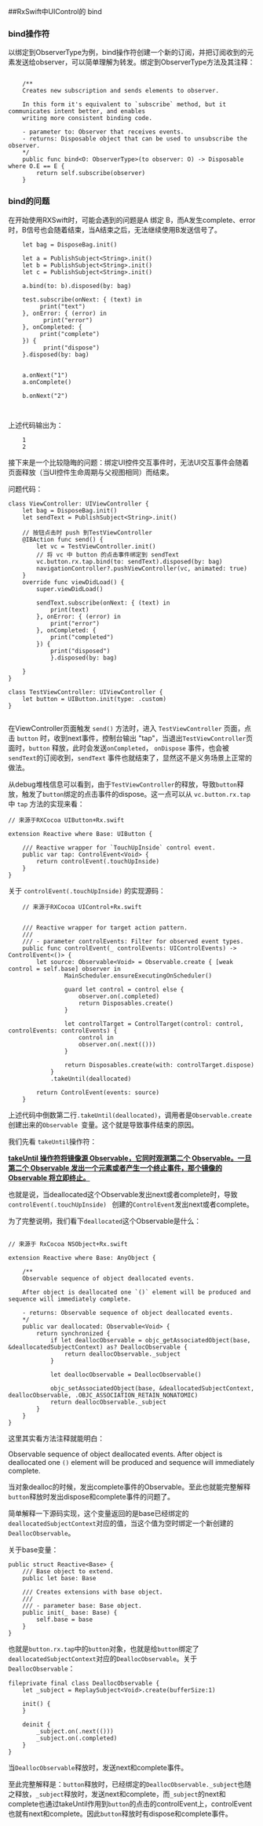 ##RxSwift中UIControl的 bind

### bind操作符

以绑定到ObserverType为例，bind操作符创建一个新的订阅，并把订阅收到的元素发送给observer，可以简单理解为转发。绑定到ObserverType方法及其注释：

```

    /**
    Creates new subscription and sends elements to observer.
    
    In this form it's equivalent to `subscribe` method, but it communicates intent better, and enables
    writing more consistent binding code.
    
    - parameter to: Observer that receives events.
    - returns: Disposable object that can be used to unsubscribe the observer.
    */
    public func bind<O: ObserverType>(to observer: O) -> Disposable where O.E == E {
        return self.subscribe(observer)
    }
```

### bind的问题

在开始使用RXSwift时，可能会遇到的问题是A 绑定 B，而A发生complete、error时，B信号也会随着结束，当A结束之后，无法继续使用B发送信号了。

```
    let bag = DisposeBag.init()

	let a = PublishSubject<String>.init()
	let b = PublishSubject<String>.init()
	let c = PublishSubject<String>.init()
	
	a.bind(to: b).disposed(by: bag)
	
	test.subscribe(onNext: { (text) in
         print("text")
	}, onError: { (error) in
		  print("error")
	}, onCompleted: {
         print("complete")
	}) {
		  print("dispose")
	}.disposed(by: bag)
	
	
	a.onNext("1")
	a.onComplete()
	
	b.onNext("2")
	
	
```

上述代码输出为：

```
	1
	2
```

接下来是一个比较隐晦的问题：绑定UI控件交互事件时，无法UI交互事件会随着页面释放（当UI控件生命周期与父视图相同）而结束。

问题代码：

```
class ViewController: UIViewController {
    let bag = DisposeBag.init()
    let sendText = PublishSubject<String>.init()

	// 按钮点击时 push 到TestViewController
    @IBAction func send() {
        let vc = TestViewController.init()
        // 将 vc 中 button 的点击事件绑定到 sendText
        vc.button.rx.tap.bind(to: sendText).disposed(by: bag)
        navigationController?.pushViewController(vc, animated: true)
    }
    override func viewDidLoad() {
        super.viewDidLoad()

        sendText.subscribe(onNext: { (text) in
            print(text)
        }, onError: { (error) in
            print("error")
        }, onCompleted: {
            print("completed")
        }) {
            print("disposed")
            }.disposed(by: bag)

    }
}

class TestViewController: UIViewController {
    let button = UIButton.init(type: .custom)
}


```

在ViewController页面触发 `send()` 方法时，进入 `TestViewController` 页面，点击 `button` 时，收到next事件，控制台输出 "tap"，当退出`TestViewController`页面时，`button` 释放，此时会发送`onCompleted`， `onDispose` 事件，也会被`sendText`的订阅收到，`sendText` 事件也就结束了，显然这不是义务场景上正常的做法。

从debug堆栈信息可以看到，由于`TestViewController`的释放，导致`button`释放，触发了`button`绑定的点击事件的dispose。这一点可以从 `vc.button.rx.tap` 中 `tap` 方法的实现来看：

```
// 来源于RXCocoa UIButton+Rx.swift

extension Reactive where Base: UIButton {
    
    /// Reactive wrapper for `TouchUpInside` control event.
    public var tap: ControlEvent<Void> {
        return controlEvent(.touchUpInside)
    }
}

```

关于 `controlEvent(.touchUpInside)` 的实现源码：

```
	// 来源于RXCocoa UIControl+Rx.swift


    /// Reactive wrapper for target action pattern.
    ///
    /// - parameter controlEvents: Filter for observed event types.
    public func controlEvent(_ controlEvents: UIControlEvents) -> ControlEvent<()> {
        let source: Observable<Void> = Observable.create { [weak control = self.base] observer in
                MainScheduler.ensureExecutingOnScheduler()

                guard let control = control else {
                    observer.on(.completed)
                    return Disposables.create()
                }

                let controlTarget = ControlTarget(control: control, controlEvents: controlEvents) {
                    control in
                    observer.on(.next(()))
                }

                return Disposables.create(with: controlTarget.dispose)
            }
            .takeUntil(deallocated)

        return ControlEvent(events: source)
    }

```

上述代码中倒数第二行`.takeUntil(deallocated)`，调用者是`Observable.create`创建出来的`Observable `变量。这个就是导致事件结束的原因。

我们先看 `takeUntil`操作符：

<b>[takeUntil 操作符将镜像源 Observable，它同时观测第二个 Observable。一旦第二个 Observable 发出一个元素或者产生一个终止事件，那个镜像的 Observable 将立即终止。](https://beeth0ven.github.io/RxSwift-Chinese-Documentation/content/decision_tree/takeUntil.html)</b>

也就是说，当deallocated这个Observable发出next或者complete时，导致`controlEvent(.touchUpInside) ` 创建的`ControlEvent`发出next或者complete。

为了完整说明，我们看下`deallocated`这个Observable是什么：

```
    
// 来源于 RxCocoa NSObject+Rx.swift
    
extension Reactive where Base: AnyObject {
    
    /**
    Observable sequence of object deallocated events.
    
    After object is deallocated one `()` element will be produced and sequence will immediately complete.
    
    - returns: Observable sequence of object deallocated events.
    */
    public var deallocated: Observable<Void> {
        return synchronized {
            if let deallocObservable = objc_getAssociatedObject(base, &deallocatedSubjectContext) as? DeallocObservable {
                return deallocObservable._subject
            }

            let deallocObservable = DeallocObservable()

            objc_setAssociatedObject(base, &deallocatedSubjectContext, deallocObservable, .OBJC_ASSOCIATION_RETAIN_NONATOMIC)
            return deallocObservable._subject
        }
    }
}

```

这里其实看方法注释就能明白：

Observable sequence of object deallocated events.
After object is deallocated one `()` element will be produced and sequence will immediately complete.

当对象dealloc的时候，发出complete事件的Observable。至此也就能完整解释`button`释放时发出dispose和complete事件的问题了。

简单解释一下源码实现，这个变量返回的是base已经绑定的`deallocatedSubjectContext`对应的值，当这个值为空时绑定一个新创建的`DeallocObservable`。

关于base变量：

```
public struct Reactive<Base> {
    /// Base object to extend.
    public let base: Base

    /// Creates extensions with base object.
    ///
    /// - parameter base: Base object.
    public init(_ base: Base) {
        self.base = base
    }
}

```

也就是`button.rx.tap`中的`button`对象，也就是给`button`绑定了`deallocatedSubjectContext`对应的`DeallocObservable`。关于`DeallocObservable`：

```
fileprivate final class DeallocObservable {
    let _subject = ReplaySubject<Void>.create(bufferSize:1)

    init() {
    }

    deinit {
        _subject.on(.next(()))
        _subject.on(.completed)
    }
}

```

当`DeallocObservable`释放时，发送next和complete事件。

至此完整解释是：`button`释放时，已经绑定的`DeallocObservable._subject`也随之释放，`_subject`释放时，发送next和complete，而`_subject`的next和complete也通过takeUntil作用到`button`的点击的controlEvent上，controlEvent也就有next和complete。因此`button`释放时有dispose和complete事件。
